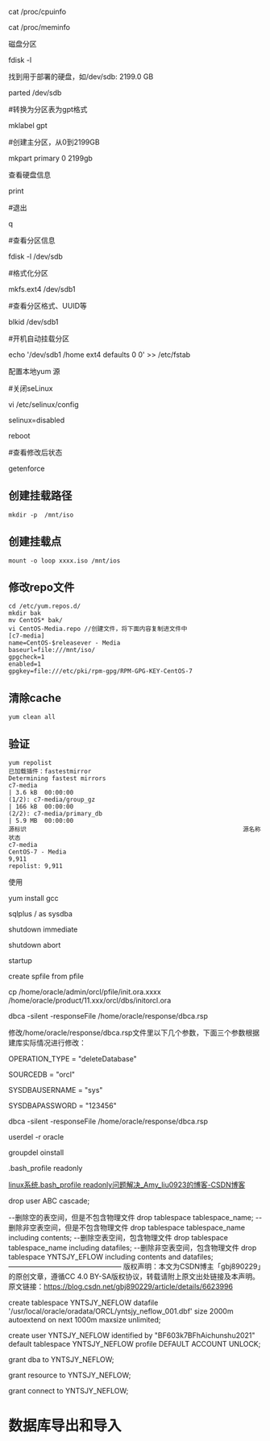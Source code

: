 cat /proc/cpuinfo

cat /proc/meminfo



磁盘分区

fdisk -l

找到用于部署的硬盘，如/dev/sdb: 2199.0 GB

parted /dev/sdb

#转换为分区表为gpt格式

mklabel gpt

#创建主分区，从0到2199GB

mkpart primary 0 2199gb

查看硬盘信息

print

#退出

q



#查看分区信息

fdisk -l /dev/sdb

#格式化分区

mkfs.ext4 /dev/sdb1

#查看分区格式、UUID等

blkid /dev/sdb1

#开机自动挂载分区

echo '/dev/sdb1 /home ext4 defaults 0 0' >> /etc/fstab



配置本地yum 源

#关闭seLinux

vi /etc/selinux/config

selinux=disabled

reboot

#查看修改后状态

getenforce 

## 创建挂载路径

```
mkdir -p  /mnt/iso
```

## 创建挂载点

```
mount -o loop xxxx.iso /mnt/ios
```

## 修改repo文件

```
cd /etc/yum.repos.d/
mkdir bak
mv CentOS* bak/
vi CentOS-Media.repo //创建文件，将下面内容复制进文件中
[c7-media]
name=CentOS-$releasever - Media
baseurl=file:///mnt/iso/
gpgcheck=1
enabled=1
gpgkey=file:///etc/pki/rpm-gpg/RPM-GPG-KEY-CentOS-7
```

## 清除cache

```
yum clean all
```

## 验证

```
yum repolist
已加载插件：fastestmirror
Determining fastest mirrors
c7-media                                                                                                                   | 3.6 kB  00:00:00     
(1/2): c7-media/group_gz                                                                                                   | 166 kB  00:00:00     
(2/2): c7-media/primary_db                                                                                                 | 5.9 MB  00:00:00     
源标识                                                            源名称                                                                     状态
c7-media                                                          CentOS-7 - Media                                                           9,911
repolist: 9,911
```

使用

yum install gcc







sqlplus / as sysdba

shutdown immediate

shutdown abort

startup



create spfile from pfile

cp /home/oracle/admin/orcl/pfile/init.ora.xxxx /home/oracle/product/11.xxx/orcl/dbs/initorcl.ora



dbca -silent -responseFile /home/oracle/response/dbca.rsp

修改/home/oracle/response/dbca.rsp文件里以下几个参数，下面三个参数根据建库实际情况进行修改：

OPERATION_TYPE = "deleteDatabase"

SOURCEDB = "orcl"

SYSDBAUSERNAME = "sys"

SYSDBAPASSWORD = "123456"

dbca -silent -responseFile /home/oracle/response/dbca.rsp





userdel -r oracle

groupdel oinstall

.bash_profile readonly

[linux系统.bash_profile readonly问题解决_Amy_liu0923的博客-CSDN博客](https://blog.csdn.net/Amy_liu0923/article/details/100819965)









drop user ABC cascade;



 --删除空的表空间，但是不包含物理文件
drop tablespace tablespace_name;
--删除非空表空间，但是不包含物理文件
drop tablespace tablespace_name including contents;
--删除空表空间，包含物理文件
drop tablespace tablespace_name including datafiles;
--删除非空表空间，包含物理文件
drop tablespace YNTSJY_EFLOW including contents and datafiles;
————————————————
版权声明：本文为CSDN博主「gbj890229」的原创文章，遵循CC 4.0 BY-SA版权协议，转载请附上原文出处链接及本声明。
原文链接：https://blog.csdn.net/gbj890229/article/details/6623996





create tablespace YNTSJY_NEFLOW datafile '/usr/local/oracle/oradata/ORCL/yntsjy_neflow_001.dbf' size 2000m autoextend on next 1000m maxsize unlimited;



create user YNTSJY_NEFLOW identified by "BF603k7BFhAichunshu2021" default tablespace YNTSJY_NEFLOW profile DEFAULT ACCOUNT UNLOCK;

grant dba to YNTSJY_NEFLOW;

grant resource to YNTSJY_NEFLOW;

grant connect to YNTSJY_NEFLOW;



# 数据库导出和导入




